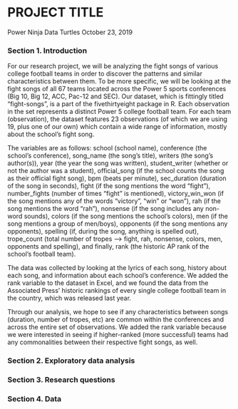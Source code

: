 PROJECT TITLE
================
Power Ninja Data Turtles
October 23, 2019

### Section 1. Introduction

For our research project, we will be analyzing the fight songs of
various college football teams in order to discover the patterns and
similar characteristics between them. To be more specific, we will be
looking at the fight songs of all 67 teams located across the Power 5
sports conferences (Big 10, Big 12, ACC, Pac-12 and SEC). Our dataset,
which is fittingly titled “fight-songs”, is a part of the
fivethirtyeight package in R. Each observation in the set represents a
distinct Power 5 college football team. For each team (observation), the
dataset features 23 observations (of which we are using 19, plus one of
our own) which contain a wide range of information, mostly about the
school’s fight song.

The variables are as follows: school (school name), conference (the
school’s conference), song\_name (the song’s title), writers (the song’s
author(s)), year (the year the song was written), student\_writer
(whether or not the author was a student), official\_song (if the school
counts the song as their official fight song), bpm (beats per minute),
sec\_duration (duration of the song in seconds), fight (if the song
mentions the word “fight”), number\_fights (number of times “fight” is
mentioned), victory\_win\_won (if the song mentions any of the words
“victory”, “win” or “won”), rah (if the song mentions the word “rah”),
nonsense (if the song includes any non-word sounds), colors (if the song
mentions the school’s colors), men (if the song mentions a group of
men/boys), opponents (if the song mentions any opponents), spelling (if,
during the song, anything is spelled out), trope\_count (total number of
tropes –\> fight, rah, nonsense, colors, men, opponents and spelling),
and finally, rank (the historic AP rank of the school’s football team).

The data was collected by looking at the lyrics of each song, history
about each song, and information about each school’s conference. We
added the rank variable to the dataset in Excel, and we found the data
from the Associated Press’ historic rankings of every single college
football team in the country, which was released last year.

Through our analysis, we hope to see if any characteristics between
songs (duration, number of tropes, etc) are common within the
conferences and across the entire set of observations. We added the rank
variable because we were interested in seeing if higher-ranked (more
successful) teams had any commonalities between their respective fight
songs, as well.

### Section 2. Exploratory data analysis

### Section 3. Research questions

### Section 4. Data

